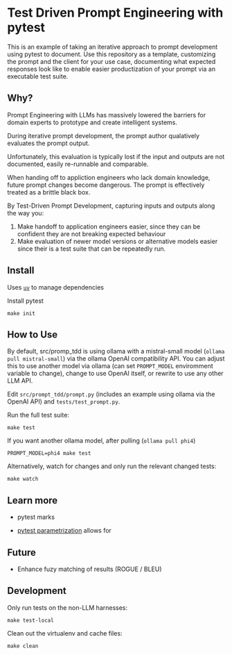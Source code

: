 # Test Driven Prompt Engineering with pytest

This is an example of taking an iterative approach to prompt development using pytest to document. Use this repository as a template, customizing the prompt and the client for your use case, documenting what expected responses look like to enable easier productization of your prompt via an executable test suite.

## Why?

Prompt Engineering with LLMs has massively lowered the barriers for domain experts to prototype and create intelligent systems.

During iterative prompt development, the prompt author qualatively evaluates the prompt output.

Unfortunately, this evaluation is typically lost if the input and outputs are not documented, easily re-runnable and comparable.

When handing off to appliction engineers who lack domain knowledge, future prompt changes become dangerous. The prompt is effectively
treated as a brittle black box.

By Test-Driven Prompt Development, capturing inputs and outputs along the way you:

1. Make handoff to application engineers easier, since they can be confident they are not breaking expected behaviour
2. Make evaluation of newer model versions or alternative models easier since their is a test suite that can be repeatedly run.

## Install

Uses [`uv`](https://docs.astral.sh/uv/getting-started/installation/) to manage dependencies

Install pytest

```
make init
```

## How to Use

By default, src/promp_tdd is using ollama with a mistral-small model (`ollama pull mistral-small`) via the ollama OpenAI compatibility API. You can adjust this to use another model via ollama (can set `PROMPT_MODEL` enviromment variable to change), change to use OpenAI itself, or rewrite to use any other LLM API.

Edit `src/prompt_tdd/prompt.py` (includes an example using ollama via the OpenAI API) and `tests/test_prompt.py`.

Run the full test suite:

```
make test
```

If you want another ollama model, after pulling (`ollama pull phi4`)

```
PROMPT_MODEL=phi4 make test
```

Alternatively, watch for changes and only run the relevant changed tests:

```
make watch
```

## Learn more

- pytest marks

- [pytest parametrization](https://docs.pytest.org/en/7.1.x/example/parametrize.html) allows for

## Future

- Enhance fuzy matching of results (ROGUE / BLEU)

## Development

Only run tests on the non-LLM harnesses:

```
make test-local
```

Clean out the virtualenv and cache files:

```
make clean
```
